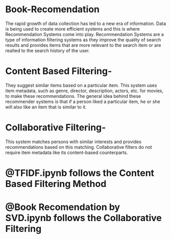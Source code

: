 # Book-Recomendation
The rapid growth of data collection has led to a new era of information. Data is being used to create more efficient systems and this is where Recommendation Systems come into play. Recommendation Systems are a type of information filtering systems as they improve the quality of search results and provides items that are more relevant to the search item or are realted to the search history of the user.

# Content Based Filtering- 
They suggest similar items based on a particular item. This system uses item metadata, such as genre, director, description, actors, etc. for movies, to make these recommendations. The general idea behind these recommender systems is that if a person liked a particular item, he or she will also like an item that is similar to it.
# Collaborative Filtering-
This system matches persons with similar interests and provides recommendations based on this matching. Collaborative filters do not require item metadata like its content-based counterparts.

# @TFIDF.ipynb follows the Content Based Filtering Method
# @Book Recomendation by SVD.ipynb follows the Collaborative Filtering
